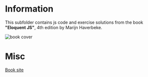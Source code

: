 # Information
This subfolder contains js code and exercise solutions from the book **"Eloquent JS"**, 4th edition by Marijn Haverbeke.

![book cover](https://eloquentjavascript.net/img/cover.jpg)

# Misc
[Book site](https://eloquentjavascript.net/)
